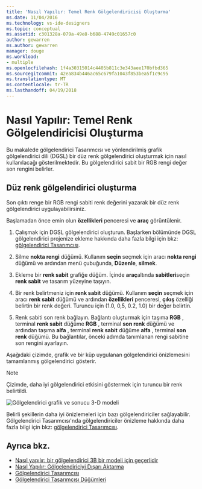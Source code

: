 ```yaml
---
title: 'Nasıl Yapılır: Temel Renk Gölgelendiricisi Oluşturma'
ms.date: 11/04/2016
ms.technology: vs-ide-designers
ms.topic: conceptual
ms.assetid: c301328a-079a-49e8-b688-4749c01657c0
author: gewarren
ms.author: gewarren
manager: douge
ms.workload:
- multiple
ms.openlocfilehash: 1f4a30315014c4405b811c3e343aee170bfbd365
ms.sourcegitcommit: 42ea834b446ac65c679fa1043f853bea5f1c9c95
ms.translationtype: MT
ms.contentlocale: tr-TR
ms.lasthandoff: 04/19/2018
---
```

# <a name="how-to-create-a-basic-color-shader"></a>Nasıl Yapılır: Temel Renk Gölgelendiricisi Oluşturma

Bu makalede gölgelendirici Tasarımcısı ve yönlendirilmiş grafik gölgelendirici dili (DGSL) bir düz renk gölgelendirici oluşturmak için nasıl kullanılacağı gösterilmektedir. Bu gölgelendirici sabit bir RGB rengi değer son rengini belirler.

## <a name="create-a-flat-color-shader"></a>Düz renk gölgelendirici oluşturma

Son çıktı renge bir RGB rengi sabiti renk değerini yazarak bir düz renk gölgelendirici uygulayabilirsiniz.

Başlamadan önce emin olun **özellikleri** penceresi ve **araç** görüntülenir.

1.  Çalışmak için DGSL gölgelendirici oluşturun. Başlarken bölümünde DGSL gölgelendirici projenize ekleme hakkında daha fazla bilgi için bkz: [gölgelendirici Tasarımcısı](../designers/shader-designer.md).

2.  Silme **nokta rengi** düğümü. Kullanım **seçin** seçmek için aracı **nokta rengi** düğümü ve ardından menü çubuğunda, **Düzenle**, **silmek**.

3.  Ekleme bir **renk sabit** grafiğe düğüm. İçinde **araç**altında **sabitleri**seçin **renk sabit** ve tasarım yüzeyine taşıyın.

4.  Bir renk belirtmeniz için **renk sabit** düğümü. Kullanım **seçin** seçmek için aracı **renk sabit** düğümü ve ardından **özellikleri** penceresi, **çıkış** özelliği belirtin bir renk değeri. Turuncu için (1.0, 0,5, 0.2, 1.0) bir değer belirtin.

5.  Renk sabiti son renk bağlayın. Bağlantı oluşturmak için taşıma **RGB** , terminal **renk sabit** düğüme **RGB** , terminal **son renk** düğümü ve ardından taşıma **alfa** , terminal **renk sabit** düğüme **alfa** , terminal **son renk** düğümü. Bu bağlantılar, önceki adımda tanımlanan rengi sabitine son rengini ayarlayın.

Aşağıdaki çizimde, grafik ve bir küp uygulanan gölgelendirici önizlemesini tamamlanmış gölgelendirici gösterir.

> [!NOTE]
> Çizimde, daha iyi gölgelendirici etkisini göstermek için turuncu bir renk belirtildi.

![Gölgelendirici grafik ve sonucu 3&#45;D modeli](../designers/media/digit-flat-color-effect.png "düz renk efekti basamak")

Belirli şekillerin daha iyi önizlemeleri için bazı gölgelendiriciler sağlayabilir. Gölgelendirici Tasarımcısı'nda gölgelendiriciler önizleme hakkında daha fazla bilgi için bkz: [gölgelendirici Tasarımcısı](../designers/shader-designer.md).

## <a name="see-also"></a>Ayrıca bkz.

- [Nasıl yapılır: bir gölgelendirici 3B bir modeli için geçerlidir](../designers/how-to-apply-a-shader-to-a-3-d-model.md)
- [Nasıl Yapılır: Gölgelendiriciyi Dışarı Aktarma](../designers/how-to-export-a-shader.md)
- [Gölgelendirici Tasarımcısı](../designers/shader-designer.md)
- [Gölgelendirici Tasarımcısı Düğümleri](../designers/shader-designer-nodes.md)